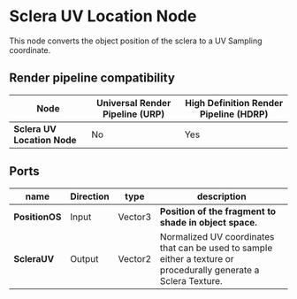 # Sclera UV Location Node

This node converts the object position of the sclera to a UV Sampling coordinate.

## Render pipeline compatibility

| **Node**                    | **Universal Render Pipeline (URP)** | **High Definition Render Pipeline (HDRP)** |
| --------------------------- | ----------------------------------- | ------------------------------------------ |
| **Sclera UV Location Node** | No                                  | Yes                                        |

## Ports

| name           | **Direction** | type    | description                                                  |
| -------------- | ------------- | ------- | ------------------------------------------------------------ |
| **PositionOS** | Input         | Vector3 | **Position of the fragment to shade in object space.**       |
| **ScleraUV**   | Output        | Vector2 | Normalized UV coordinates that can be used to sample either a texture or procedurally generate a Sclera Texture. |

